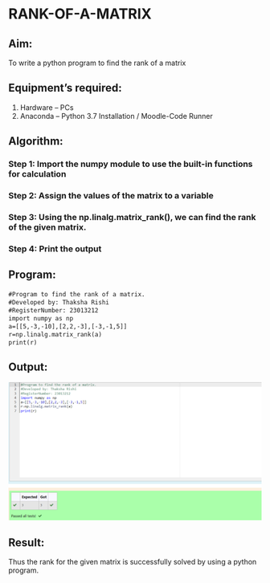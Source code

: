 # RANK-OF-A-MATRIX
## Aim:
To write a python program to find the rank of a matrix
## Equipment’s required:
1. 	Hardware – PCs
2. 	Anaconda – Python 3.7 Installation / Moodle-Code Runner
## Algorithm:
### Step 1: Import the numpy module to use the built-in functions for calculation 
### Step 2: Assign the values of the matrix to a variable
### Step 3: Using the np.linalg.matrix_rank(), we can find the rank of the given matrix.
### Step 4: Print the output
## Program:
```
#Program to find the rank of a matrix.
#Developed by: Thaksha Rishi
#RegisterNumber: 23013212
import numpy as np
a=[[5,-3,-10],[2,2,-3],[-3,-1,5]]
r=np.linalg.matrix_rank(a)
print(r)
```
## Output:
![Alt text](<Screenshot 2023-12-16 190043.png>)
## Result:
Thus the rank for the given matrix is successfully solved by  using a python program.
